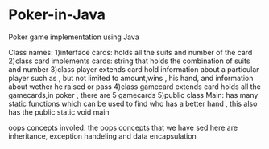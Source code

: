 # Poker-in-Java
Poker game implementation using Java

Class names:
1)interface cards:
holds all the suits and number of the card
2)class card implements cards:
string that holds the combination of suits and number
3)class player extends card
hold information about a particular player such as , but not limited to amount,wins , his hand, and information about wether he raised or pass
4)class gamecard extends card
holds all the gamecards,in poker , there are 5 gamecards
5)public class Main:
has many static functions which can be used to find who has a better hand , this also has the public static void main

oops concepts involed:
the oops concepts that we have sed here are inheritance, exception handeling and data encapsulation




